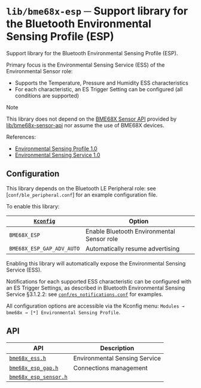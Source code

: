 # `lib/bme68x-esp` ─ Support library for the Bluetooth Environmental Sensing Profile (ESP)

Support library for the Bluetooth Environmental Sensing Profile (ESP).

Primary focus is the Environmental Sensing Service (ESS) of the Environmental Sensor role:

- Supports the Temperature, Pressure and Humidity ESS characteristics
- For each characteristic, an ES Trigger Setting can be configured (all conditions are supported)

> [!NOTE]
>
> This library does not depend on the [BME68X Sensor API] provided by [lib/bme68x-sensor-api] nor assume the use of BME68X devices.

[BME68X Sensor API]: https://github.com/boschsensortec/BME68x_SensorAPI
[lib/bme68x-sensor-api]: lib/bme68x-sensor-api

References:
- [Environmental Sensing Profile 1.0]
- [Environmental Sensing Service 1.0]

[Environmental Sensing Profile 1.0]: https://www.bluetooth.com/specifications/specs/environmental-sensing-profile-1-0/
[Environmental Sensing Service 1.0]: https://www.bluetooth.com/specifications/specs/environmental-sensing-service-1-0/

## Configuration

This library depends on the Bluetooth LE Peripheral role: see [`conf/ble_peripheral.conf`] for an example configuration file.

To enable this library:

| [`Kconfig`]               | Option                                     |
|---------------------------|--------------------------------------------|
| `BME68X_ESP`              | Enable Bluetooth Environmental Sensor role |
| `BME68X_ESP_GAP_ADV_AUTO` | Automatically resume advertising           |

Enabling this library will automatically expose the Environmental Sensing Service (ESS).

Notifications for each supported ESS characteristic can be configured with an ES Trigger Settings, as described in Bluetooth Environmental Sensing Service §3.1.2.2: see [`conf/es_notifications.conf`] for examples.

All configuration options are accessible via the Kconfig menu: `Modules → bme68x → [*] Environmental Sensing Profile`.

[`Kconfig`]: Kconfig
[`conf/es_peripheral.conf`]: conf/es_peripheral.conf
[`conf/es_notifications.conf`]: conf/es_notifications.conf

## API

| API                     | Description                       |
|-------------------------|-----------------------------------|
| [`bme68x_ess.h`]        | Environmental Sensing Service     |
| [`bme68x_esp_gap.h`]    | Connections management            |
| [`bme68x_esp_sensor.h`] |  |

[`bme68x_ess.h`]: include/bme68x_ess.h
[`bme68x_esp_gap.h`]: include/bme68x_esp_gap.h
[`bme68x_esp_sensor.h`]: include/bme68x_esp_sensor.h
